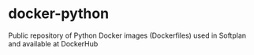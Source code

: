 # docker-python
Public repository of Python Docker images (Dockerfiles) used in Softplan and available at DockerHub
